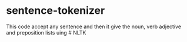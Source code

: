 # sentence-tokenizer
This code accept any sentence and then it give the noun, verb adjective and preposition lists uing # NLTK   
